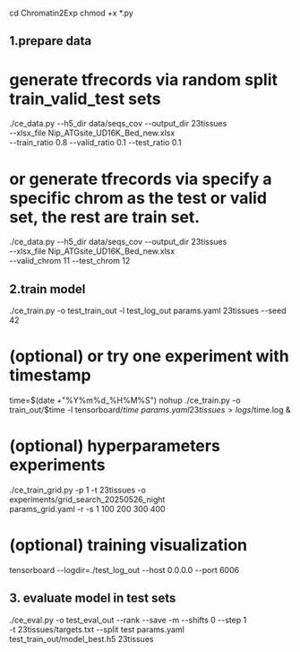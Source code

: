 cd Chromatin2Exp
chmod +x *.py

## 1.prepare data
# generate tfrecords via random split train_valid_test sets
./ce_data.py --h5_dir data/seqs_cov --output_dir 23tissues \
    --xlsx_file Nip_ATGsite_UD16K_Bed_new.xlsx \
    --train_ratio 0.8 --valid_ratio 0.1 --test_ratio 0.1
# or generate tfrecords via specify a specific chrom as the test or valid set, the rest are train set.
./ce_data.py --h5_dir data/seqs_cov --output_dir 23tissues \
    --xlsx_file Nip_ATGsite_UD16K_Bed_new.xlsx \
    --valid_chrom 11 --test_chrom 12

## 2.train model
./ce_train.py -o test_train_out -l test_log_out params.yaml 23tissues --seed 42

# (optional) or try one experiment with timestamp 
time=$(date +"%Y%m%d_%H%M%S")
nohup ./ce_train.py  -o train_out/$time -l tensorboard/$time \
    params.yaml 23tissues > logs/$time.log &

# (optional) hyperparameters experiments
./ce_train_grid.py -p 1 -t 23tissues -o experiments/grid_search_20250526_night \
    params_grid.yaml -r -s 1 100 200 300 400

# (optional) training visualization
tensorboard --logdir=./test_log_out --host 0.0.0.0 --port 6006

## 3. evaluate model in test sets
./ce_eval.py -o test_eval_out --rank --save -m --shifts 0 --step 1 \
    -t 23tissues/targets.txt --split test params.yaml \
    test_train_out/model_best.h5 23tissues
